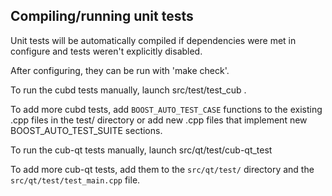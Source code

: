 Compiling/running unit tests
------------------------------------

Unit tests will be automatically compiled if dependencies were met in configure
and tests weren't explicitly disabled.

After configuring, they can be run with 'make check'.

To run the cubd tests manually, launch src/test/test_cub .

To add more cubd tests, add `BOOST_AUTO_TEST_CASE` functions to the existing
.cpp files in the test/ directory or add new .cpp files that
implement new BOOST_AUTO_TEST_SUITE sections.

To run the cub-qt tests manually, launch src/qt/test/cub-qt_test

To add more cub-qt tests, add them to the `src/qt/test/` directory and
the `src/qt/test/test_main.cpp` file.
